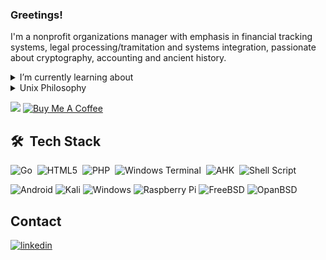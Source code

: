 ### Greetings!

I'm a nonprofit organizations manager with emphasis in financial tracking systems, legal processing/tramitation and systems integration, passionate about cryptography, accounting and ancient history.

<details><summary>I’m currently learning about</summary><br><pre>
Anubis Involutional SPN 128-bit block cipher (Barreto, ESAT/COSIC)
CHASKEY Message Authentication Code (Nicky Mouha, ESAT/COSIC)
Cubehash and SipHash64/128 (Daniel J. Bernstein & JP Aumasson)
GB/T 32907-2016 - SM4 128-bit Block Cipher
GB/T 32918.4-2016 SM2 Elliptic Curve Asymmetric Encryption
GB/T 38636-2020 - Transport Layer Cryptography Protocol (TLCP)
GM/T 0001-2012 ZUC Zu Chongzhi Stream cipher 128/256-bit key
GM/T 0002-2012 SM4 Block cipher with 128-bit key
GM/T 0003-2012 SM2 Public key algorithm 256-bit
GM/T 0004-2012 SM3 Message digest algorithm 256-bit hash value
GOST 28147-89 64-bit block cipher (RFC 5830)
GOST R 34.10-2012 VKO key agreement function (RFC 7836)
GOST R 34.10-2012 public key signature function (RFC 7091)
GOST R 34.11-2012 Streebog hash function (RFC 6986)
GOST R 34.11-94 CryptoPro hash function (RFC 5831)
GOST R 34.12-2015 128-bit block cipher Kuznechik (RFC 7801)
GOST R 34.12-2015 64-bit block cipher Magma (RFC 8891)
GOST R 50.1.114-2016 GOST R 34.10-2012 and GOST R 34.11-2012 
HC-128 Stream Cipher simplified version of HC-256 (Wu, ESAT/COSIC) 
IGE (Infinite Garble Extension) Mode of Operation for Block ciphers
ISO/IEC 10118-3:2003 RIPEMD128/160/256 and Whirlpool (ESAT/COSIC)
ISO/IEC 18033-3:2010 HIGHT, SEED, Camellia and MISTY1 Block ciphers 
ISO/IEC 18033-4:2011 KCipher-2 stream cipher (RFC 7008)
KS X 1213-1 ARIA 128-bit block cipher with 128/192/256-bit keys
KS X 3246 LEA - Lightweight Encryption Algorithm (TTAK.KO-12.0223)
NIST SP800-186 X25519 Diffie-Hellman (OpenSSL compliant)
NIST SP800-38D GCM AEAD mode for 128-bit block ciphers (RFC 5288)
RFC 2144: CAST-128 64-bit Block cipher with 128-bit key
RFC 3610: Counter with CBC-MAC Mode of Operation (CCM Mode)
RFC 4253: Serpent 128-bit Block cipher with 128/192/256-bit keys
RFC 4493: Cipher-based Message Authentication Code (CMAC)
RFC 4503: Rabbit Stream Cipher Algorithm with 128-bit key
RFC 4764: EAX Authenticated-Encryption Mode of Operation
RFC 5246: Transport Layer Security (TLS) Protocol Version 1.2
RFC 5280: Internet X.509 PKI Certificate Revocation List (CRL)
RFC 5869: HMAC-based Key Derivation Function (HKDF)
RFC 7008: KCipher-2 Encryption Algorithm (KDDI R&D Laboratories)
RFC 7253: OCB (and PMAC) Authenticated-Encryption Algorithm
RFC 7292: PKCS #12 Personal Information Exchange Syntax v1.1
RFC 7539: ChaCha20-Poly1305 AEAD Stream cipher
RFC 7693: The BLAKE2 Cryptographic Hash and MAC (JP Aumasson)
RFC 7914: The Scrypt Password-Based Key Derivation Function
RFC 8032: Ed25519 Signature a.k.a. EdDSA (Daniel J. Bernstein)
RFC 8446: Transport Layer Security (TLS) Protocol Version 1.3
RFC 9058: MGM AEAD mode for 64 and 128 bit ciphers (E. Griboedova)
RFC 9367: GOST Cipher Suites for Transport Layer Security (TLS 1.3)
TTAS.KO-12.0004/R1 128-bit Block Cipher SEED (ISO/IEC 18033-3:2010)
TTAS.KO-12.0040/R1 64-bit Block Cipher HIGHT (ISO/IEC 18033-3:2010)
TTAS.KO-12.0011/R2 HAS-160 Korean-standardized hash algorithm
TTAK.KO-12.0223 LEA 128-bit block cipher (ISO/IEC 29192-2:2019)
TTAK.KO-12.0276 LSH Message digest algorithm (KS X 3262)
US FIPS 180-2 Secure Hash Standard (SHS) SHA1 and SHA2 Algorithms 
US FIPS 202 SHA-3 Permutation-Based Hash (instance of the Keccak)
</pre></details>

<details><summary>Unix Philosophy</summary><br>
The Unix philosophy is a set of principles and values that guide the design and implementation of the Unix operating system and other related systems. These principles were formulated by the original Unix developers in the 1970s and have been a significant influence on many modern operating systems and software.  
  
#### The Unix philosophy is characterized by several key ideas:

   1. Simplicity: Unix emphasizes simplicity in both design and use. System components should be small, modular, and do one thing well. This facilitates understanding, maintenance, and software reusability.

   2. Composition: Unix programs are designed to be combined and work together, following the principle of "do one thing and do it well." This allows users to create complex solutions by combining simple programs through pipes and input/output redirection.

   3. Transparency: Unix adopts an "everything is a file" approach. This means that devices, processes, and other resources are represented as files in the file system, allowing them to be accessed and manipulated in a consistent manner.

   4. Modularity: Unix is built based on a set of modular components, such as shells, utilities, and libraries. This allows developers to create new tools and extend the system incrementally without modifying existing code.

   5. Portability: Unix was designed to be portable, meaning it can run on different hardware types. This is achieved by isolating hardware-specific functionality into abstraction layers, allowing the operating system to be easily adapted to different platforms.

   6. File System Hierarchy: Unix adopts a standardized directory hierarchy, commonly known as the Filesystem Hierarchy Standard (FHS). This structure organizes files and directories in a logical and consistent manner, making it easy to locate and organize system data and programs.

These principles of the Unix philosophy have been widely adopted and have influenced many other operating systems and software. They emphasize simplicity, modularity, interoperability, and flexibility, enabling users and developers to create efficient and adaptable solutions. The Unix philosophy also promotes collaboration among developers and software reuse, contributing to a vibrant open-source software community.
</details>

<!--
**pedroalbanese/pedroalbanese** is a ✨ _special_ ✨ repository because its `README.md` (this file) appears on your GitHub profile.

Here are some ideas to get you started:

- 🔭 I’m currently working on ...
- 🌱 I’m currently learning ...
- 👯 I’m looking to collaborate on ...
- 🤔 I’m looking for help with ...
- 💬 Ask me about ...
- 📫 How to reach me: ...
- 😄 Pronouns: ...
- ⚡ Fun fact: ...
-->

![](https://komarev.com/ghpvc/?username=pedroalbanese&&style=flat&color=green) [![Buy Me A Coffee](https://img.shields.io/badge/Buy_Me_A_Coffee-FFDD00?style=flat&logo=buy-me-a-coffee&logoColor=black)](https://www.paypal.com/donate/?hosted_button_id=4SVZCP9EEWTNE)  

## 🛠 &nbsp;Tech Stack
![Go](https://img.shields.io/badge/go-%2300ADD8.svg?style=flat&logo=go&logoColor=black)&nbsp;
![HTML5](https://img.shields.io/badge/html5-%23E34F26.svg?style=flat&logo=html5&logoColor=white)&nbsp;
![PHP](https://img.shields.io/badge/php-%23777BB4.svg?style=flat&logo=php&logoColor=white)&nbsp;
![Windows Terminal](https://img.shields.io/badge/Windows%20Terminal-%234D4D4D.svg?style=flat&logo=windows-terminal&logoColor=white)&nbsp;
![AHK](https://img.shields.io/badge/AutoHotkey-334455.svg?style=flat&logo=AutoHotkey&logoColor=white)&nbsp;
![Shell Script](https://img.shields.io/badge/shell_script-%23121011.svg?style=flat&logo=gnu-bash&logoColor=white)

![Android](https://img.shields.io/badge/Android-3DDC84?style=flat&logo=android&logoColor=black)
![Kali](https://img.shields.io/badge/Kali-268BEE?style=flat&logo=kalilinux&logoColor=black)
![Windows](https://img.shields.io/badge/Windows-0078D6?style=flat&logo=windows&logoColor=white)
![Raspberry Pi](https://img.shields.io/badge/-RaspberryPi-C51A4A?style=flat&logo=Raspberry-Pi)
![FreeBSD](https://img.shields.io/badge/-FreeBSD-%23870000?style=flat&logo=freebsd&logoColor=white)
![OpanBSD](https://img.shields.io/badge/-OpenBSD-%23870000?style=flat&logo=openbsd&logoColor=yellow)

## Contact  
<a href="https://www.linkedin.com/in/pedro-albanese-3b4442116" target="_blank">
  <img align="center" src="https://img.shields.io/badge/-pedroalbanese-05122A?style=flat&logo=linkedin" alt="linkedin"/> 
</a>  
